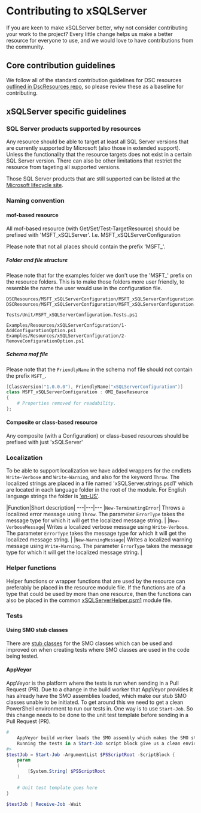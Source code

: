 # Contributing to xSQLServer

If you are keen to make xSQLServer better, why not consider contributing your work to the project? Every little change helps us make a better resource for everyone to use, and we would love to have contributions from the community.

## Core contribution guidelines

We follow all of the standard contribution guidelines for DSC resources [outlined in DscResources repo](https://github.com/PowerShell/DscResources/blob/master/CONTRIBUTING.md), so please review these as a baseline for contributing.

## xSQLServer specific guidelines

### SQL Server products supported by resources

Any resource should be able to target at least all SQL Server versions that are currently supported by Microsoft (also those in extended support).
Unless the functionality that the resource targets does not exist in a certain SQL Server version.
There can also be other limitations that restrict the resource from tageting all supported versions.

Those SQL Server products that are still supported can be listed at the [Microsoft lifecycle site](https://support.microsoft.com/en-us/lifecycle/search?alpha=SQL%20Server).

### Naming convention

#### mof-based resource

All mof-based resource (with Get/Set/Test-TargetResource) should be prefixed with 'MSFT_xSQLServer'. I.e. MSFT_xSQLServerConfiguration

Please note that not all places should contain the prefix 'MSFT_'.

##### Folder and file structure

Please note that for the examples folder we don't use the 'MSFT_' prefix on the resource folders.
This is to make those folders more user friendly, to resemble the name the user would use in the configuration file.

```Text
DSCResources/MSFT_xSQLServerConfiguration/MSFT_xSQLServerConfiguration.psm1
DSCResources/MSFT_xSQLServerConfiguration/MSFT_xSQLServerConfiguration.schema.mof

Tests/Unit/MSFT_xSQLServerConfiguration.Tests.ps1

Examples/Resources/xSQLServerConfiguration/1-AddConfigurationOption.ps1
Examples/Resources/xSQLServerConfiguration/2-RemoveConfigurationOption.ps1
```

##### Schema mof file

Please note that the `FriendlyName` in the schema mof file should not contain the prefix `MSFT_`.

```powershell
[ClassVersion("1.0.0.0"), FriendlyName("xSQLServerConfiguration")]
class MSFT_xSQLServerConfiguration : OMI_BaseResource
{
    # Properties removed for readability.
};
```

#### Composite or class-based resource

Any composite (with a Configuration) or class-based resources should be prefixed with just 'xSQLServer'

### Localization

To be able to support localization we have added wrappers for the cmdlets `Write-Verbose` and `Write-Warning`, and also for the keyword `Throw`.
The localized strings are placed in a file named 'xSQLServer.strings.psd1' which are located in each language folder in the root of the module. For English language strings the folder is ['en-US'](https://github.com/PowerShell/xSQLServer/blob/dev/en-US).

|Function|Short description|
---|---|---
|`New-TerminatingError`| Throws a localized error message using `Throw`. The parameter `ErrorType` takes the message type for which it will get the localized message string. |
|`New-VerboseMessage`| Writes a localized verbose message using `Write-Verbose`. The parameter `ErrorType` takes the message type for which it will get the localized message string. |
|`New-WarningMessage`| Writes a localized warning message using `Write-Warning`. The parameter `ErrorType` takes the message type for which it will get the localized message string. |

### Helper functions

Helper functions or wrapper functions that are used by the resource can preferably be placed in the resource module file. If the functions are of a type that could be used by more than
one resource, then the functions can also be placed in the common [xSQLServerHelper.psm1](https://github.com/PowerShell/xSQLServer/blob/dev/xSQLServerHelper.psm1) module file.

### Tests

#### Using SMO stub classes

There are [stub classes](https://github.com/PowerShell/xSQLServer/blob/dev/Tests/Unit/Stubs/SMO.cs) for the SMO classes which can be used and improved on when creating tests where SMO classes are used in the code being tested.

#### AppVeyor

AppVeyor is the platform where the tests is run when sending in a Pull Request (PR). Due to a change in the build worker that AppVeyor provides it has already have the SMO assemblies loaded, which make our stub SMO classes unable to be initiated.
To get around this we need to get a clean PowerShell environment to run our tests in. One way is to use `Start-Job`. So this change needs to be done to the unit test template before sending in a Pull Request (PR).

```powershell
#
    AppVeyor build worker loads the SMO assembly which makes the SMO stub classes unable to be initiated.
    Running the tests in a Start-Job script block give us a clean environment. This is a workaround.
#>
$testJob = Start-Job -ArgumentList $PSScriptRoot -ScriptBlock {
    param
    (
        [System.String] $PSScriptRoot
    )

    # Unit test template goes here
}

$testJob | Receive-Job -Wait
```

